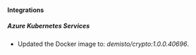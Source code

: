 #### Integrations
##### Azure Kubernetes Services
- Updated the Docker image to: *demisto/crypto:1.0.0.40696*.
